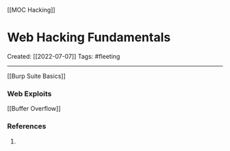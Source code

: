 [[MOC Hacking]]

# Web Hacking Fundamentals
Created:  [[2022-07-07]]
Tags: #fleeting 

---
[[Burp Suite Basics]]









### Web Exploits

[[Buffer Overflow]]




### References
1. 